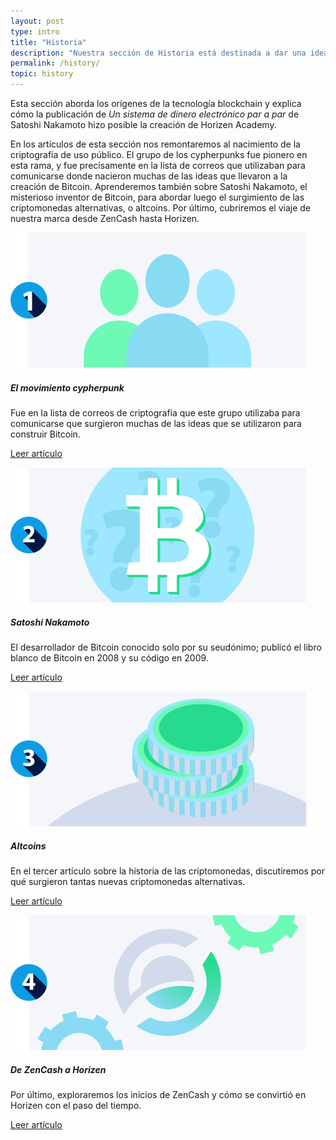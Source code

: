 ```yaml
---
layout: post
type: intro
title: "Historia"
description: "Nuestra sección de Historia está destinada a dar una idea de dónde proviene la tecnología blockchain."
permalink: /history/
topic: history
---
```


Esta sección aborda los orígenes de la tecnología blockchain y explica cómo la publicación de _Un sistema de dinero electrónico par a par_ de Satoshi Nakamoto hizo posible la creación de Horizen Academy.

En los artículos de esta sección nos remontaremos al nacimiento de la criptografía de uso público. El grupo de los cypherpunks fue pionero en esta rama, y fue precisamente en la lista de correos que utilizaban para comunicarse donde nacieron muchas de las ideas que llevaron a la creación de Bitcoin. Aprenderemos también sobre Satoshi Nakamoto, el misterioso inventor de Bitcoin, para abordar luego el surgimiento de las criptomonedas alternativas, o altcoins. Por último, cubriremos el viaje de nuestra marca desde ZenCash hasta Horizen.


<div class="row mt-5">
    <div class="col-md-3">
        <a href="{{ site.baseurl }}{% post_url /history/2001-01-01-the-cypherpunk-movement %}">
            <img src="/assets/post_files/history/intro/cyberpunks.svg" alt="The Cypherpunk Movement" />
        </a>
    </div>
    <div class="col-md-9">
        <h5 class="intro-article-title">El movimiento cypherpunk</h5>
        <p class="mb-1">
            Fue en la lista de correos de criptografía que este grupo utilizaba para comunicarse que surgieron muchas de las ideas que se utilizaron para construir Bitcoin.
        </p>
        <p class="mb-0">
            <a class="font-weight-bold" href="{{ site.baseurl }}{% post_url /history/2001-01-01-the-cypherpunk-movement %}">Leer artículo</a>
        </p>
    </div>
</div>

<div class="row mt-5">
    <div class="col-md-3">
        <a href="{{ site.baseurl }}{% post_url /history/2001-01-02-satoshi-nakamoto %}">
            <img src="/assets/post_files/history/intro/satoshi.svg" alt="Satoshi Nakamoto" />
        </a>
    </div>
    <div class="col-md-9">
        <h5 class="intro-article-title">Satoshi Nakamoto</h5>
        <p class="mb-1">
            El desarrollador de Bitcoin conocido solo por su seudónimo; publicó el libro blanco de Bitcoin en 2008 y su código en 2009.
        </p>
        <p class="mb-0">
            <a class="font-weight-bold" href="{{ site.baseurl }}{% post_url /history/2001-01-02-satoshi-nakamoto %}">Leer artículo</a>
        </p>
    </div>
</div>

<div class="row mt-5">
    <div class="col-md-3">
        <a href="{{ site.baseurl }}{% post_url /history/2001-01-03-altcoins %}">
            <img src="/assets/post_files/history/intro/altcoin.svg" alt="Altcoins" />
        </a>
    </div>
    <div class="col-md-9">
        <h5 class="intro-article-title">Altcoins</h5>
        <p class="mb-1">
            En el tercer artículo sobre la historia de las criptomonedas, discutiremos por qué surgieron tantas nuevas criptomonedas alternativas.
        </p>
        <p class="mb-0">
            <a class="font-weight-bold" href="{{ site.baseurl }}{% post_url /history/2001-01-03-altcoins %}">Leer artículo</a>
        </p>
    </div>
</div>

<div class="row mt-5">
    <div class="col-md-3">
        <a href="{{ site.baseurl }}{% post_url /history/2001-01-04-from-zencash-to-horizen %}">
            <img src="/assets/post_files/history/intro/from_zencash.svg" alt="From ZenCash to Horizen" />
        </a>
    </div>
    <div class="col-md-9">
        <h5 class="intro-article-title">De ZenCash a Horizen</h5>
        <p class="mb-1">
            Por último, exploraremos los inicios de ZenCash y cómo se convirtió en Horizen con el paso del tiempo.
        </p>
        <p class="mb-0">
            <a class="font-weight-bold" href="{{ site.baseurl }}{% post_url /history/2001-01-04-from-zencash-to-horizen %}">Leer artículo</a>
        </p>
    </div>
</div>
